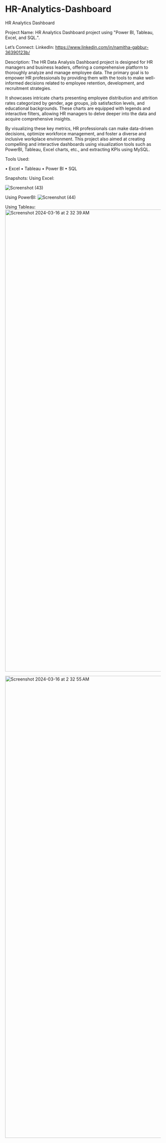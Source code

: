 # HR-Analytics-Dashboard
HR Analytics Dashboard

Project Name:
HR Analytics Dashboard project using "Power BI, Tableau, Excel, and SQL.".

Let’s Connect:
LinkedIn:  https://www.linkedin.com/in/namitha-gabbur-36390123b/

Description:
The HR Data Analysis Dashboard project is designed for HR managers and business leaders, offering a comprehensive platform to thoroughly analyze and manage employee data. The primary goal is to empower HR professionals by providing them with the tools to make well-informed decisions related to employee retention, development, and recruitment strategies.

It showcases intricate charts presenting employee distribution and attrition rates categorized by gender, age groups, job satisfaction levels, and educational backgrounds. These charts are equipped with legends and interactive filters, allowing HR managers to delve deeper into the data and acquire comprehensive insights.

By visualizing these key metrics, HR professionals can make data-driven decisions, optimize workforce management, and foster a diverse and inclusive workplace environment.
This project also aimed at creating compelling and interactive dashboards using visualization tools such as PowerBI, Tableau, Excel charts, etc., and extracting KPIs using MySQL.


Tools Used:

•	Excel
•	Tableau
•	Power BI
•	SQL

Snapshots:
Using Excel:

![Screenshot (43)](https://github.com/NamithaVGabbur/HR-Analytics-Dashboard/assets/155875958/44c9c014-d4fe-4b2e-92cb-e8d4fc0c944c)

Using PowerBI:
![Screenshot (44)](https://github.com/NamithaVGabbur/HR-Analytics-Dashboard/assets/155875958/2c93272a-24b8-46b5-bb22-7ddfb0c2060b)

Using Tableau:
<img width="1496" alt="Screenshot 2024-03-16 at 2 32 39 AM" src="https://github.com/NamithaVGabbur/HR-Analytics-Dashboard/assets/155875958/ee191f49-00c0-4f4c-a522-0bfbebd35f93">

<img width="1496" alt="Screenshot 2024-03-16 at 2 32 55 AM" src="https://github.com/NamithaVGabbur/HR-Analytics-Dashboard/assets/155875958/1aa9b9f5-efbd-4b6f-b6fc-669b89c0cd6b">








